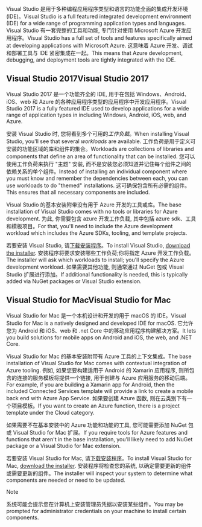 <span data-ttu-id="bd670-101">Visual Studio 是用于多种编程应用程序类型和语言的功能全面的集成开发环境 (IDE)。</span><span class="sxs-lookup"><span data-stu-id="bd670-101">Visual Studio is a full featured integrated development environment (IDE) for a wide range of programming application types and languages.</span></span> <span data-ttu-id="bd670-102">Visual Studio 有一套完整的工具和功能, 专门针对使用 Microsoft Azure 开发应用程序。</span><span class="sxs-lookup"><span data-stu-id="bd670-102">Visual Studio has a full set of tools and features specifically aimed at developing applications with Microsoft Azure.</span></span> <span data-ttu-id="bd670-103">这意味着 Azure 开发、调试和部署工具与 IDE 紧密集成在一起。</span><span class="sxs-lookup"><span data-stu-id="bd670-103">This means that Azure development, debugging, and deployment tools are tightly integrated with the IDE.</span></span>

## <a name="visual-studio-2017"></a><span data-ttu-id="bd670-104">Visual Studio 2017</span><span class="sxs-lookup"><span data-stu-id="bd670-104">Visual Studio 2017</span></span>

<span data-ttu-id="bd670-105">Visual Studio 2017 是一个功能齐全的 IDE, 用于在包括 Windows、Android、iOS、web 和 Azure 的各种应用程序类型的应用程序中开发应用程序。</span><span class="sxs-lookup"><span data-stu-id="bd670-105">Visual Studio 2017 is a fully featured IDE used to develop applications for a wide range of application types in including Windows, Android, iOS, web, and Azure.</span></span>

<span data-ttu-id="bd670-106">安装 Visual Studio 时, 您将看到多个可用的*工作负载*。</span><span class="sxs-lookup"><span data-stu-id="bd670-106">When installing Visual Studio, you'll see that several *workloads* are available.</span></span> <span data-ttu-id="bd670-107">工作负荷是用于定义可安装的功能区域的库和组件的集合。</span><span class="sxs-lookup"><span data-stu-id="bd670-107">Workloads are collections of libraries and components that define an area of functionality that can be installed.</span></span> <span data-ttu-id="bd670-108">您可以使用工作负荷来执行 "主题" 安装, 而不是安装您必须知道并记住每个组件之间的依赖关系的单个组件。</span><span class="sxs-lookup"><span data-stu-id="bd670-108">Instead of installing an individual component where you must know and remember the dependencies between each, you can use workloads to do "themed" installations.</span></span> <span data-ttu-id="bd670-109">这可确保包含所有必需的组件。</span><span class="sxs-lookup"><span data-stu-id="bd670-109">This ensures that all necessary components are included.</span></span>

<span data-ttu-id="bd670-110">Visual Studio 的基本安装附带没有用于 Azure 开发的工具或库。</span><span class="sxs-lookup"><span data-stu-id="bd670-110">The base installation of Visual Studio comes with no tools or libraries for Azure development.</span></span> <span data-ttu-id="bd670-111">为此, 你需要包含 azure 开发工作负载, 其中包括 azure sdk、工具和模板项目。</span><span class="sxs-lookup"><span data-stu-id="bd670-111">For that, you'll need to include the Azure development workload which includes the Azure SDKs, tooling, and template projects.</span></span>

<span data-ttu-id="bd670-112">若要安装 Visual Studio, 请[下载安装程序](https://visualstudio.microsoft.com/)。</span><span class="sxs-lookup"><span data-stu-id="bd670-112">To install Visual Studio, [download the installer](https://visualstudio.microsoft.com/).</span></span> <span data-ttu-id="bd670-113">安装程序将要求安装哪些工作负荷;你将指定 Azure 开发工作负载。</span><span class="sxs-lookup"><span data-stu-id="bd670-113">The installer will ask which workloads to install; you'll specify the Azure development workload.</span></span> <span data-ttu-id="bd670-114">如果需要其他功能, 则通常通过 NuGet 包或 Visual Studio 扩展进行添加。</span><span class="sxs-lookup"><span data-stu-id="bd670-114">If additional functionality is needed, this is typically added via NuGet packages or Visual Studio extension.</span></span>

## <a name="visual-studio-for-mac"></a><span data-ttu-id="bd670-115">Visual Studio for Mac</span><span class="sxs-lookup"><span data-stu-id="bd670-115">Visual Studio for Mac</span></span>

<span data-ttu-id="bd670-116">Visual Studio for Mac 是一个本机设计和开发的用于 macOS 的 IDE。</span><span class="sxs-lookup"><span data-stu-id="bd670-116">Visual Studio for Mac is a natively designed and developed IDE for macOS.</span></span> <span data-ttu-id="bd670-117">它允许您为 Android 和 iOS、web 和 .net Core 中的移动应用程序构建解决方案。</span><span class="sxs-lookup"><span data-stu-id="bd670-117">It lets you build solutions for mobile apps on Android and iOS, the web, and .NET Core.</span></span>

<span data-ttu-id="bd670-118">Visual Studio for Mac 的基本安装附带有 Azure 工具的上下文集成。</span><span class="sxs-lookup"><span data-stu-id="bd670-118">The base installation of Visual Studio for Mac comes with contextual integration of Azure tooling.</span></span> <span data-ttu-id="bd670-119">例如, 如果您要构建适用于 Android 的 Xamarin 应用程序, 则所包含的连接的服务模板将提供一个链接, 用于创建与 Azure 应用服务的移动后端。</span><span class="sxs-lookup"><span data-stu-id="bd670-119">For example, if you are building a Xamarin app for Android, then the included Connected Services template will provide a link to create a mobile back end with Azure App Service.</span></span> <span data-ttu-id="bd670-120">如果要创建 Azure 函数, 则在云类别下有一个项目模板。</span><span class="sxs-lookup"><span data-stu-id="bd670-120">If you want to create an Azure function, there is a project template under the Cloud category.</span></span>

<span data-ttu-id="bd670-121">如果需要不在基本安装中的 Azure 功能和功能的工具, 您可能需要添加 NuGet 包或 Visual Studio for Mac 扩展。</span><span class="sxs-lookup"><span data-stu-id="bd670-121">If you require tools for Azure features and functions that aren't in the base installation, you'll likely need to add NuGet package or a Visual Studio for Mac extension.</span></span>

<span data-ttu-id="bd670-122">若要安装 Visual Studio for Mac, 请[下载安装程序](https://visualstudio.microsoft.com/)。</span><span class="sxs-lookup"><span data-stu-id="bd670-122">To install Visual Studio for Mac, [download the installer](https://visualstudio.microsoft.com/).</span></span> <span data-ttu-id="bd670-123">安装程序将检查您的系统, 以确定需要更新的组件或需要更新的组件。</span><span class="sxs-lookup"><span data-stu-id="bd670-123">The installer will inspect your system to determine what components are needed or need to be updated.</span></span>

> [!NOTE]
> <span data-ttu-id="bd670-124">系统可能会提示您在计算机上安装管理员凭据以安装某些组件。</span><span class="sxs-lookup"><span data-stu-id="bd670-124">You may be prompted for administrator credentials on your machine to install certain components.</span></span>